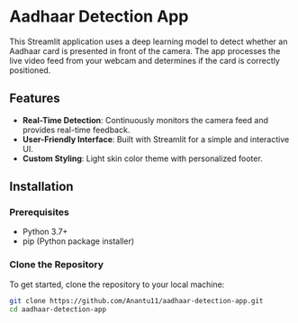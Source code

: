# Aadhaar Detection App

This Streamlit application uses a deep learning model to detect whether an Aadhaar card is presented in front of the camera. The app processes the live video feed from your webcam and determines if the card is correctly positioned.

## Features

- **Real-Time Detection**: Continuously monitors the camera feed and provides real-time feedback.
- **User-Friendly Interface**: Built with Streamlit for a simple and interactive UI.
- **Custom Styling**: Light skin color theme with personalized footer.

## Installation

### Prerequisites

- Python 3.7+
- pip (Python package installer)

### Clone the Repository

To get started, clone the repository to your local machine:

```bash
git clone https://github.com/Anantu11/aadhaar-detection-app.git
cd aadhaar-detection-app

